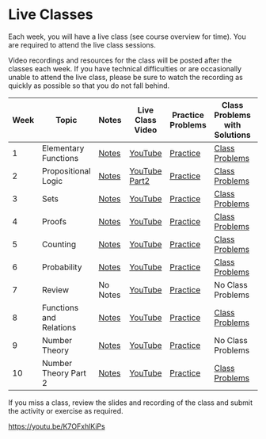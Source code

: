 # Live Classes

Each week, you will have a live class (see course overview for time).
You are required to attend the live class sessions.  

Video recordings and resources for the class will be posted after the classes each week.
If you have technical difficulties or are occasionally unable
to attend the live class, please be sure to watch the recording as quickly as possible
so that you do not fall behind.  

| Week | Topic                   | Notes             | Live Class Video     | Practice Problems        | Class Problems with Solutions      | Additional Solutions   |
|------|-------------------------|-------------------|----------------------|--------------------------|------------------------------------|------------------------|
| 1    | Elementary Functions    | [Notes][w0-notes] | [YouTube][w0-video]  | [Practice][w0-problems]  | [Class Problems][w0-classproblems] | [Solutions][w0-psSols] |
| 2    | Propositional Logic     | [Notes][w1-notes] | [YouTube][w1-video] [Part2][w1-vide2]  | [Practice][w1-problems]  | [Class Problems][w1-classproblems] | [Solutions][w1-psSols] |
| 3    | Sets                    | [Notes][w2-notes] | [YouTube][w2-video]  | [Practice][w2-problems]  | [Class Problems][w2-classproblems] | [Solutions][w2-psSols] |
| 4    | Proofs                  | [Notes][w3-notes] | [YouTube][w3-video]  | [Practice][w3-problems]  | [Class Problems][w3-classproblems] | [Solutions][w3-psSols] |
| 5    | Counting                | [Notes][w4-notes] | [YouTube][w4-video]  | [Practice][w4-problems]  | [Class Problems][w4-classproblems] | [Solutions][w4-psSols] |
| 6    | Probability             | [Notes][w5-notes] | [YouTube][w5-video]  | [Practice][w5-problems]  | [Class Problems][w5-classproblems] | [Solutions][w5-psSols] |
| 7    | Review                  | No Notes          | [YouTube][w6-video]  | [Practice][w6-problems]  | No Class Problems                  | No Problems            |
| 8    | Functions and Relations | [Notes][w7-notes] | [YouTube][w7-video]  | [Practice][w7-problems]  | [Class Problems][w7-classproblems] | [Solutions][w7-psSols] |
| 9    | Number Theory           | [Notes][w8-notes] | [YouTube][w8-video]  | [Practice][w8-problems]  | No Class Problems                  | No Problems            |
| 10   | Number Theory Part 2    | [Notes][w9-notes] | [YouTube][w9-video]  | [Practice][w9-problems]  | [Class Problems][w3-classproblems] | [Solutions][w9-psSols] |

If you miss a class, review the slides and recording of the class and submit the activity or exercise as required.

[w0-notes]: https://www.wolframcloud.com/obj/scamach2/Published/Elementary%20Functions.nb
[w0-video]: https://youtu.be/Jced4EZvthg
[w0-problems]: src/homework/problem-sets/week0.md
[w0-classproblems]: https://www.wolframcloud.com/obj/scamach2/Published/Elementary%20Functions%20Class%20Problems%20Solutions.nb
[w0-psSols]: https://www.wolframcloud.com/obj/scamach2/Published/Problem%20Set%200%20Solutions.nb

[w1-notes]: https://www.wolframcloud.com/obj/scamach2/Published/Propositional%20Logic.nb
[w1-video]: https://youtu.be/Wxuv9ZJu9dk
[w1-vide2]: https://youtu.be/wsHFnS3IiIw
[w1-problems]: src/homework/problem-sets/week1.md
[w1-classproblems]: https://www.wolframcloud.com/obj/scamach2/Published/Propositional%20Logic%20class%20problems%20solutions.nb
[w1-psSols]: https://www.wolframcloud.com/obj/scamach2/Published/Problem%20Set%201%20Solutions.nb

[w2-notes]: https://www.wolframcloud.com/obj/scamach2/Published/Introduction%20to%20Sets.nb
[w2-video]: https://youtu.be/08uU2gGvcT0
[w2-problems]: src/homework/problem-sets/week2.md
[w2-classproblems]: https://www.wolframcloud.com/obj/scamach2/Published/Sets%20Class%20Problems%20Solutions.nb
[w2-psSols]: https://www.wolframcloud.com/obj/scamach2/Published/Problem%20Set%202%20Solutions.nb

[w3-notes]: https://www.wolframcloud.com/obj/scamach2/Published/Introduction%20to%20Proofs.nb
[w3-video]: https://youtu.be/LXOaQ0xUdJk
[w3-problems]: src/homework/problem-sets/week3.md 
[w3-classproblems]:https://www.wolframcloud.com/obj/scamach2/Published/Proofs%20Class%20Problems%20Solutions.nb
[w3-psSols]: https://www.wolframcloud.com/obj/scamach2/Published/Problem%20Set%203%20Solutions.nb

[w4-notes]: https://www.wolframcloud.com/obj/scamach2/Published/Introduction%20to%20Counting.nb
[w4-video]: https://youtu.be/0qj3aSd-1N8
[w4-problems]: src/homework/problem-sets/week4.md
[w4-classproblems]: https://www.wolframcloud.com/obj/scamach2/Published/Counting%20Class%20Problems%20Solutions.nb
[w4-psSols]: https://www.wolframcloud.com/obj/scamach2/Published/Problem%20Set%204%20Solutions.nb

[w5-notes]: https://www.wolframcloud.com/obj/scamach2/Published/Introduction%20to%20Probability.nb
[w5-video]: https://youtu.be/QAPNAMR3ZDc
[w5-problems]: src/homework/problem-sets/week5.md
[w5-classproblems]: https://www.wolframcloud.com/obj/scamach2/Published/Probability%20Class%20Problems%20Solutions.nb
[w5-psSols]: https://www.wolframcloud.com/obj/scamach2/Published/Problem%20Set%205%20Solutions.nb

[w6-notes]:https://mathematical-thinking.vercel.app/%5Bw3-video2%5D
[w6-video]: https://youtu.be/OeWCGDOinsc
[w6-problems]: #
[w6-classproblems]: https://mathematical-thinking.vercel.app/%5Bw3-video2%5D
[w6-psSols]: https://www.youtube.com/watch?v=dQw4w9WgXcQ

[w7-notes]:https://www.wolframcloud.com/obj/scamach2/Published/Introduction%20to%20Relations%20and%20Functions.nb
[w7-video]: https://youtu.be/B7m42_DgLmU
[w7-problems]: src/homework/problem-sets/week6.md
[w7-classproblems]: https://mathematical-thinking.vercel.app/%5Bw3-video2%5D
[w7-psSols]: https://www.wolframcloud.com/obj/scamach2/Published/Problem%20Set%20Week%207%20Solutions.nb

[w8-notes]:https://www.wolframcloud.com/obj/scamach2/Published/Introduction%20to%20Number%20Theory.nb
[w8-video]: https://youtu.be/RNFyJ5ZzJB4
[w8-problems]: #
[w8-classproblems]: https://mathematical-thinking.vercel.app/%5Bw3-video2%5D
[w8-psSols]: https://www.youtube.com/watch?v=dQw4w9WgXcQ

[w9-notes]:https://www.wolframcloud.com/obj/scamach2/Published/Introduction%20to%20Number%20Theory%20Part%202.nb
[w9-video]: https://youtu.be/m0qUVHIgTls
[w9-problems]: #
[w9-classproblems]: https://www.wolframcloud.com/obj/scamach2/Published/Number%20Theory%20Class%20Problems.nb
[w9-psSols]: https://www.wolframcloud.com/obj/scamach2/Published/Problem%20Set%207%20Solutions.nb

[w10-notes]:https://www.wolframcloud.com/obj/scamach2/Published/Introduction%20to%20Number%20Theory%20Part%202.nb
[w10-video]: #
[w10-problems]: src/homework/problem-sets/final_problem_set.md
[w10-classproblems]: https://mathematical-thinking.vercel.app/%5Bw3-video2%5D
[w10-psSols]: https://mathematical-thinking.vercel.app/%5Bw3-video2%5D
https://youtu.be/K7OFxhlKiPs
